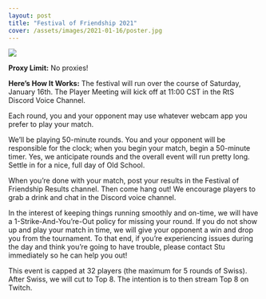 ```yaml
---
layout: post
title: "Festival of Friendship 2021"
cover: /assets/images/2021-01-16/poster.jpg
---
```


![]({{site.cdn_url}}/assets/images/2021-01-16/poster.jpg)

**Proxy Limit:** No proxies!

**Here’s How It Works:** The festival will run over the course of Saturday, January
16th. The Player Meeting will kick off at 11:00 CST in the RtS Discord Voice
Channel.

Each round, you and your opponent may use whatever webcam app you prefer to
play your match.

We’ll be playing 50-minute rounds. You and your opponent will be responsible
for the clock; when you begin your match, begin a 50-minute timer. Yes, we
anticipate rounds and the overall event will run pretty long. Settle in for a
nice, full day of Old School.

When you’re done with your match, post your results in the Festival of Friendship
Results channel. Then come hang out! We encourage players to grab a drink and chat in
the Discord voice channel.

In the interest of keeping things running smoothly and on-time, we will have a
1-Strike-And-You’re-Out policy for missing your round. If you do not show up
and play your match in time, we will give your opponent a win and drop you from
the tournament. To that end, if you’re experiencing issues during the day and
think you’re going to have trouble, please contact Stu immediately so he can
help you out!

This event is capped at 32 players (the maximum for 5 rounds of Swiss). After
Swiss, we will cut to Top 8. The intention is to then stream Top 8 on Twitch.
